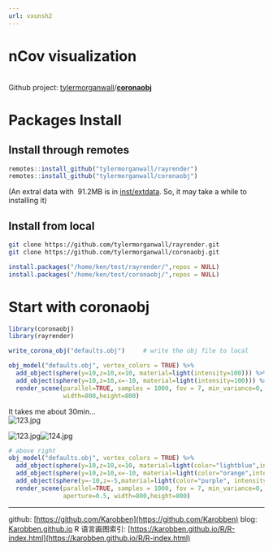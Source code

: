 ```yaml
---
url: vxunsh2
---
```


# nCov visualization


<br />Github project: [tylermorganwall](https://github.com/tylermorganwall)/**[coronaobj](https://github.com/tylermorganwall/coronaobj)**<br />

<a name="2WjTv"></a>
# Packages Install
<a name="ZEugX"></a>
## Install through remotes
```r
remotes::install_github("tylermorganwall/rayrender")
remotes::install_github("tylermorganwall/coronaobj")
```
(An extral data with  91.2MB is in [inst/extdata](https://github.com/tylermorganwall/coronaobj/tree/master/inst/extdata). So, it may take a while to installing it)<br />

<a name="94An8"></a>
## Install from local
```bash
git clone https://github.com/tylermorganwall/rayrender.git
git clone https://github.com/tylermorganwall/coronaobj.git
```
```r
install.packages("/home/ken/test/rayrender/",repos = NULL)
install.packages("/home/ken/test/coronaobj/",repos = NULL)
```


<a name="oDJ9Y"></a>
# Start with coronaobj
```r
library(coronaobj)
library(rayrender)

write_corona_obj("defaults.obj")	 # write the obj file to local

obj_model("defaults.obj", vertex_colors = TRUE) %>%
  add_object(sphere(y=10,z=10,x=10, material=light(intensity=100))) %>%
  add_object(sphere(y=10,z=10,x=-10, material=light(intensity=100))) %>%
  render_scene(parallel=TRUE, samples = 1000, fov = 7, min_variance=0, focal_distance = 9.6,
               width=800,height=800)
```
It takes me about 30min...<br />![123.jpg](https://cdn.nlark.com/yuque/0/2020/jpeg/691897/1586932705100-52454ad9-bdec-498e-bb87-8bb61554de89.jpeg#align=left&display=inline&height=509&margin=%5Bobject%20Object%5D&name=123.jpg&originHeight=546&originWidth=800&size=50508&status=done&style=none&width=746)

![123.jpg](https://cdn.nlark.com/yuque/0/2020/jpeg/691897/1586932810859-46f7ae3b-37b7-4161-8373-c6c0a16d1c9e.jpeg#align=left&display=inline&height=331&margin=%5Bobject%20Object%5D&name=123.jpg&originHeight=378&originWidth=400&size=24253&status=done&style=none&width=350)![124.jpg](https://cdn.nlark.com/yuque/0/2020/jpeg/691897/1586932811370-89ee3eb1-4b6d-4555-ad3e-c92a49144ab3.jpeg#align=left&display=inline&height=331&margin=%5Bobject%20Object%5D&name=124.jpg&originHeight=372&originWidth=400&size=19672&status=done&style=none&width=356)
```r
# above right
obj_model("defaults.obj", vertex_colors = TRUE) %>%
  add_object(sphere(y=10,z=10,x=10, material=light(color="lightblue",intensity=160))) %>%
  add_object(sphere(y=10,z=10,x=-10, material=light(color="orange",intensity=160))) %>%
  add_object(sphere(y=-10,z=-5,material=light(color="purple", intensity = 160))) %>%
  render_scene(parallel=TRUE, samples = 1000, fov = 7, min_variance=0, focal_distance = 9.6,
               aperture=0.5, width=800,height=800)
```




---
github: [https://github.com/Karobben](https://github.com/Karobben)
blog: [Karobben.github.io](http://Karobben.github.io)
R 语言画图索引: [https://karobben.github.io/R/R-index.html](https://karobben.github.io/R/R-index.html)
